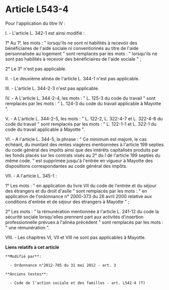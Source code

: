 # Article L543-4

Pour l'application du titre IV : 

I. - L'article L. 342-1 est ainsi modifié :

1° Au 1°, les mots : " lorsqu'ils ne sont ni habilités à recevoir des bénéficiaires de l'aide sociale ni conventionnés au
titre de l'aide personnalisée au logement " sont remplacés par les mots : " lorsqu'ils ne sont pas habilités à recevoir des
bénéficiaires de l'aide sociale " ; 

2° Le 3° n'est pas applicable. 

II. - Le deuxième alinéa de l'article L. 344-1 n'est pas applicable.

III. - L'article L. 344-2-3 n'est pas applicable.

IV. - A L'article L. 344-2-4, les mots : " L. 125-3 du code du travail " sont remplacés par les mots : " L. 124-3 du code du
travail applicable à Mayotte ".

V. - A L'article L. 344-2-5, les mots : " L. 122-2, L. 322-4-7 et L. 322-4-8 du code du travail " sont remplacés par les
mots : " L. 122-1-1 et L. 322-1 du code du travail applicable à Mayotte ". 

VI. - A l'article L. 344-5, la phrase : " Ce minimum est majoré, le cas échéant, du montant des rentes viagères mentionnées à
l'article 199 septies du code général des impôts ainsi que des intérêts capitalisés produits par les fonds placés sur les
contrats visés au 2° du I de l'article 199 septies du même code. " est supprimée jusqu'à l'entrée en vigueur à Mayotte des
dispositions correspondantes au code général des impôts. 

VII. - A l'article L. 345-1 : 

1°  Les mots : " en application du livre VII du code de l'entrée et du séjour des étrangers et du droit d'asile " sont
remplacés par les mots : " en application de l'ordonnance n° 2000-373 du 26 avril 2000 relative aux conditions d'entrée et de
séjour des étrangers à Mayotte " ;

2° Les mots : " la rémunération mentionnée à l'article L. 241-12 du code la sécurité sociale lorsqu'elles prennent part aux
activités d'insertion professionnelle prévues à l'alinéa précédent " sont remplacés par les mots : " une rémunération ".

VIII. - Les chapitres VI, VII et VIII ne sont pas applicables à Mayotte.

**Liens relatifs à cet article**

	**Modifié par**:

	  - Ordonnance n°2012-785 du 31 mai 2012 - art. 3

	**Anciens textes**:

	  - Code de l'action sociale et des familles - art. L542-4 (T)
